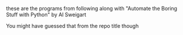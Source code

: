 these are the programs from following along with "Automate the Boring Stuff with Python" by Al Sweigart

You might have guessed that from the repo title though
